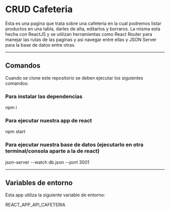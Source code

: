 # CRUD Cafeteria

Esta es una pagina que trata sobre una cafetería en la cual podremos listar productos en una tabla, darles de alta, editarlos y borraros. La misma esta hecha con ReactJS y se utilizan herramientas como React Router para manejar las rutas de las paginas y asi navegar entre ellas y JSON Server para la base de datos entre otras.

---

## Comandos

Cuando se clone este repositorio se deben ejecutar los siguientes comandos:

### Para instalar las dependencias
npm i 

### Para ejecutar nuestra app de react
npm start

### Para ejecutar nuestra base de datos (ejecutarlo en otra terminal/consola aparte a la de react)
json-server --watch db.json --port 3001

---
## Variables de entorno
Esta app utiliza la siguiente variable de entorno:

REACT_APP_API_CAFETERIA